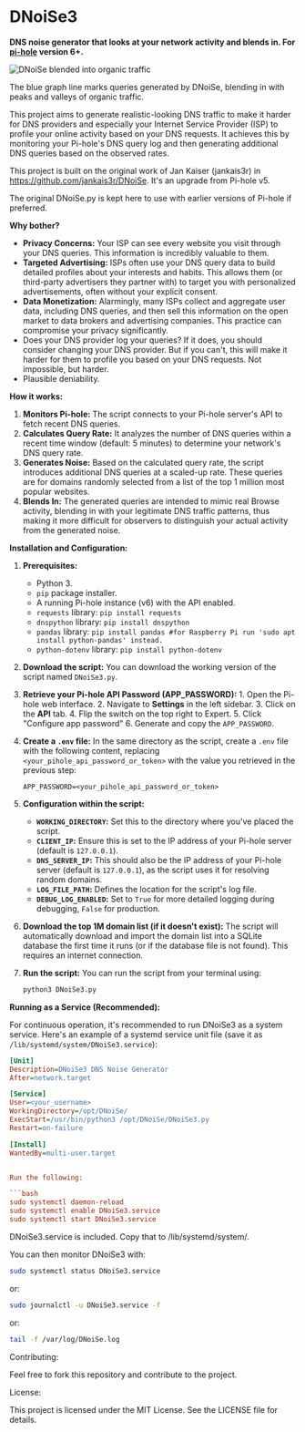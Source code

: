 # DNoiSe3

**DNS noise generator that looks at your network activity and blends in. For [pi-hole](https://pi-hole.net) version 6+.**


![DNoiSe blended into organic traffic](https://github.com/jankais3r/DNoiSe/blob/master/traffic.png)

The blue graph line marks queries generated by DNoiSe, blending in with peaks and valleys of organic traffic.

This project aims to generate realistic-looking DNS traffic to make it harder for DNS providers and especially your Internet Service Provider (ISP) to profile your online activity based on your DNS requests. It achieves this by monitoring your Pi-hole's DNS query log and then generating additional DNS queries based on the observed rates.

This project is built on the original work of Jan Kaiser (jankais3r) in https://github.com/jankais3r/DNoiSe. It's an upgrade from Pi-hole v5.

The original DNoiSe.py is kept here to use with earlier versions of Pi-hole if preferred.

**Why bother?**

* **Privacy Concerns:** Your ISP can see every website you visit through your DNS queries. This information is incredibly valuable to them.
* **Targeted Advertising:** ISPs often use your DNS query data to build detailed profiles about your interests and habits. This allows them (or third-party advertisers they partner with) to target you with personalized advertisements, often without your explicit consent.
* **Data Monetization:** Alarmingly, many ISPs collect and aggregate user data, including DNS queries, and then sell this information on the open market to data brokers and advertising companies. This practice can compromise your privacy significantly.
* Does your DNS provider log your queries? If it does, you should consider changing your DNS provider. But if you can't, this will make it harder for them to profile you based on your DNS requests. Not impossible, but harder.
* Plausible deniability.

**How it works:**

1.  **Monitors Pi-hole:** The script connects to your Pi-hole server's API to fetch recent DNS queries.
2.  **Calculates Query Rate:** It analyzes the number of DNS queries within a recent time window (default: 5 minutes) to determine your network's DNS query rate.
3.  **Generates Noise:** Based on the calculated query rate, the script introduces additional DNS queries at a scaled-up rate. These queries are for domains randomly selected from a list of the top 1 million most popular websites.
4.  **Blends In:** The generated queries are intended to mimic real Browse activity, blending in with your legitimate DNS traffic patterns, thus making it more difficult for observers to distinguish your actual activity from the generated noise.

**Installation and Configuration:**

1.  **Prerequisites:**
    * Python 3.
    * `pip` package installer.
    * A running Pi-hole instance (v6) with the API enabled.
    * `requests` library: `pip install requests`
    * `dnspython` library: `pip install dnspython`
    * `pandas` library: `pip install pandas #for Raspberry Pi run 'sudo apt install python-pandas' instead.`
    * `python-dotenv` library: `pip install python-dotenv`

2.  **Download the script:** You can download the working version of the script named `DNoiSe3.py`.

3.  **Retrieve your Pi-hole API Password (APP_PASSWORD):**
        1.  Open the Pi-hole web interface.
        2.  Navigate to **Settings** in the left sidebar.
        3.  Click on the **API** tab.
	4.  Flip the switch on the top right to Expert.
	5.  Click "Configure app password"
        6.  Generate and copy the `APP_PASSWORD`.

4.  **Create a `.env` file:** In the same directory as the script, create a `.env` file with the following content, replacing `<your_pihole_api_password_or_token>` with the value you retrieved in the previous step:

    ```env
    APP_PASSWORD=<your_pihole_api_password_or_token>
    ```

5.  **Configuration within the script:**
    * **`WORKING_DIRECTORY`:** Set this to the directory where you've placed the script.
    * **`CLIENT_IP`:** Ensure this is set to the IP address of your Pi-hole server (default is `127.0.0.1`).
    * **`DNS_SERVER_IP`:** This should also be the IP address of your Pi-hole server (default is `127.0.0.1`), as the script uses it for resolving random domains.
    * **`LOG_FILE_PATH`:** Defines the location for the script's log file.
    * **`DEBUG_LOG_ENABLED`:** Set to `True` for more detailed logging during debugging, `False` for production.

6.  **Download the top 1M domain list (if it doesn't exist):** The script will automatically download and import the domain list into a SQLite database the first time it runs (or if the database file is not found). This requires an internet connection.

7.  **Run the script:** You can run the script from your terminal using:

    ```bash
    python3 DNoiSe3.py
    ```

**Running as a Service (Recommended):**

For continuous operation, it's recommended to run DNoiSe3 as a system service. Here's an example of a systemd service unit file (save it as `/lib/systemd/system/DNoiSe3.service`):

```ini
[Unit]
Description=DNoiSe3 DNS Noise Generator
After=network.target

[Service]
User=<your_username>
WorkingDirectory=/opt/DNoiSe/
ExecStart=/usr/bin/python3 /opt/DNoiSe/DNoiSe3.py
Restart=on-failure

[Install]
WantedBy=multi-user.target


Run the following:

```bash
sudo systemctl daemon-reload
sudo systemctl enable DNoiSe3.service
sudo systemctl start DNoiSe3.service
```
DNoiSe3.service is included. Copy that to /lib/systemd/system/.

You can then monitor DNoiSe3 with:

```bash
sudo systemctl status DNoiSe3.service
```
or:
```bash
sudo journalctl -u DNoiSe3.service -f
```
or:
```bash
tail -f /var/log/DNoiSe.log
```

Contributing:

Feel free to fork this repository and contribute to the project.

License:

This project is licensed under the MIT License. See the LICENSE file for details.

